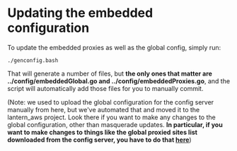 # Updating the embedded configuration

To update the embedded proxies as well as the global config, simply run: 

```
./genconfig.bash
```

That will generate a number of files, but **the only ones that matter are ../config/embeddedGlobal.go and ../config/embeddedProxies.go**, and the script will automatically add those files for you to manually commit. 

(Note: we used to upload the global configuration for the config server manually from here, but we've automated that and moved it to the lantern_aws project. Look there if you want to make any changes to the global configuration, other than masquerade updates. **In particular, if you want to make changes to things like the global proxied sites list downloaded from the config server, you have to do that [here](https://github.com/getlantern/lantern_aws/blob/master/salt/update_masquerades/original.txt)**)
